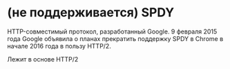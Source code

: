 # (не поддерживается) SPDY

HTTP-совместимый протокол, разработанный Google. 9 февраля 2015 года Google объявила о планах прекратить поддержку SPDY в Chrome в начале 2016 года в пользу HTTP/2.

Лежит в основе HTTP/2
